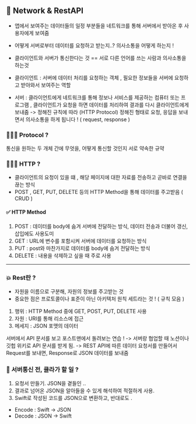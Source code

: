 ## 📌 Network & RestAPI

- 앱에서 보여주는 데이터들의 일정 부분들을 네트워크를 통해 서버에서 받아온 후 사용자에게 보여줌 
- 어떻게 서버로부터 데이터를 요청하고 받는지..? 의사소통을 어떻게 하는지 !
- 클라이언트와 서버가 통신한다는 것 == 서로 다른 언어를 쓰는 사람과 의사소통을 하는것


- 클라이언트 : 서버에 데이터 처리를 요청하는 객체 , 필요한 정보들을 서버에 요청하고 받아와서 보여주는 역할   
- 서버 : 클라이언트에게 네트워크를 통해 정보나 서비스를 제공하는 컴퓨터 또는 프로그램 , 클라이언트가 요청을 하면 데이터를 처리하여 결과를 다시 클라이언트에게 보내줌
-> 정해진 규칙에 따라 (HTTP Protocol) 정해진 형태로 요청, 응답을 보내면서 의사소통을 하게 됩니다 ! ( request, response ) 



### 🙋🏻‍♂️ Protocol ? 
통신을 원하는 두 개체 간에 무엇을, 어떻게 통신할 것인지 서로 약속한 규약 

### 🙋🏻‍♂️ HTTP ?
- 클라이언트의 요청이 있을 떄 , 해당 페이지에 대한 자료를 전송하고 곧바로 연결을 끊는 방식 
- POST , GET, PUT, DELETE 등의 HTTP Method을 통해 데이터를 주고받음 ( CRUD )

#### ✅ HTTP Method 
1. POST : 데이터를 body에 숨겨 서버에 전달하는 방식, 데이터 전송과 더불어 갱신, 삽입에도 사용도미
2. GET : URL에 변수를 포함시켜 서버에 데이터를 요청하는 방식
4. PUT : post와 마찬가지로 데이터를 body에 숨겨 전달하는 방식
5. DELETE : 내용을 삭제하고 싶을 때 주로 사용


---

### 💥 Rest란 ? 
- 자원을 이름으로 구분해, 자원의 정보를 주고받는 것
- 중요한 점은 프로토콜이나 표준이 아닌 아키텍처 원칙 세트라는 것 ! ( 규칙 모음 )

1. 행위 : HTTP Method 중에 GET, POST, PUT, DELETE 사용
2. 자원 : URI를 통해 리소스에 접근
3. 메세지 : JSON 포맷의 데이터 

서버에서 API 문서를 보고 포스트맨에서 돌려보는 연습 ! 
-> 서버랑 협업할 때 노션이나 깃헙 위키로 API 문서를 받게 됨. 
-> REST API에 따른 데이터 요청서를 만들어서 Request를 보내면, Response로 JSON 데이터를 보내줌

### 👀 서버통신 전, 클라가 할 일 ? 
1. 요청서 만들기. JSON을 곁들인 ..
2. 결과로 넘어온 JSON을 알아들을 수 있게 해석하여 적절하게 사용. 
3. Swift로 작성된 코드를 JSON으로 변환하고, 반대로도 . 

- Encode : Swift -> JSON
- Decode : JSON -> Swift 






